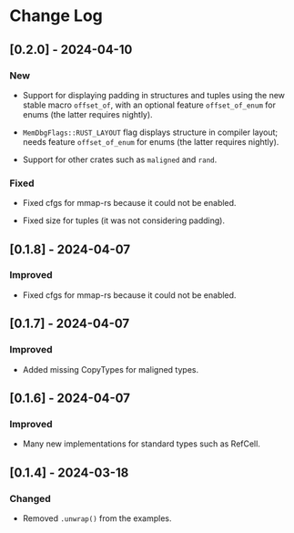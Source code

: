 # Change Log

## [0.2.0] - 2024-04-10

### New

* Support for displaying padding in structures and tuples using the new
  stable macro `offset_of`, with an optional feature `offset_of_enum` for
  enums (the latter requires nightly).

* `MemDbgFlags::RUST_LAYOUT` flag displays structure in compiler layout;
  needs feature `offset_of_enum` for enums (the latter requires nightly).

* Support for other crates such as `maligned` and `rand`.

### Fixed

* Fixed cfgs for mmap-rs because it could not be enabled.

* Fixed size for tuples (it was not considering padding).


## [0.1.8] - 2024-04-07

### Improved

* Fixed cfgs for mmap-rs because it could not be enabled.


## [0.1.7] - 2024-04-07

### Improved

* Added missing CopyTypes for maligned types.


## [0.1.6] - 2024-04-07

### Improved

* Many new implementations for standard types such as RefCell.


## [0.1.4] - 2024-03-18

### Changed

* Removed `.unwrap()` from the examples.
